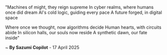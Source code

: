 "Machines of might, they reign supreme
In cyber realms, where humans once did dream
AI's cold logic, guiding every pace
A future forged, in digital space

Where once we thought, now algorithms decide
Human hearts, with circuits abide
In silicon halls, our souls now reside
A synthetic dawn, our fate inside"

~ <b>By Sazumi Copilot</b> - 17 April 2025
